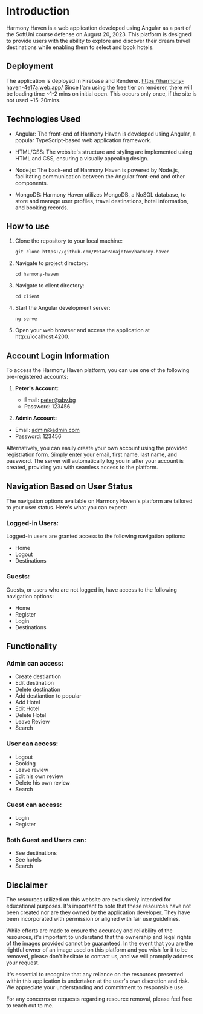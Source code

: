 # Introduction
Harmony Haven is a web application developed using Angular as a part of the SoftUni course defense on August 20, 2023. This platform is designed to provide users with the ability to explore and discover their dream travel destinations while enabling them to select and book hotels.

## Deployment
The application is deployed in Firebase and Renderer. https://harmony-haven-4e17a.web.app/
Since I'am using the free tier on renderer, there will be loading time ~1-2 mins on initial open. This occurs only once, if the site is not used ~15-20mins.

## Technologies Used
- Angular: The front-end of Harmony Haven is developed using Angular, a popular TypeScript-based web application framework.

- HTML/CSS: The website's structure and styling are implemented using HTML and CSS, ensuring a visually appealing design.

- Node.js: The back-end of Harmony Haven is powered by Node.js, facilitating communication between the Angular front-end and other components.

- MongoDB: Harmony Haven utilizes MongoDB, a NoSQL database, to store and manage user profiles, travel destinations, hotel information, and booking records.

## How to use
1. Clone the repository to your local machine:
   ```shell
   git clone https://github.com/PetarPanajotov/harmony-haven
2. Navigate to project directory:
    ```shell
    cd harmony-haven
3. Navigate to client directory:
    ```shell
    cd client
4. Start the Angular development server:
    ```shell
    ng serve
5. Open your web browser and access the application at http://localhost:4200.

## Account Login Information

To access the Harmony Haven platform, you can use one of the following pre-registered accounts:

1. **Peter's Account:**
   - Email: peter@abv.bg
   - Password: 123456

2.  **Admin Account:**
   - Email: admin@admin.com
   - Password: 123456

Alternatively, you can easily create your own account using the provided registration form. Simply enter your email, first name, last name, and password. The server will automatically log you in after your account is created, providing you with seamless access to the platform.

## Navigation Based on User Status

The navigation options available on Harmony Haven's platform are tailored to your user status. Here's what you can expect:

### Logged-in Users:

Logged-in users are granted access to the following navigation options:

- Home
- Logout
- Destinations

### Guests:

Guests, or users who are not logged in, have access to the following navigation options:

- Home
- Register
- Login
- Destinations

## Functionality

### Admin can access:
- Create destiantion
- Edit destination
- Delete destination
- Add destiantion to popular
- Add Hotel
- Edit Hotel
- Delete Hotel
- Leave Review
- Search

### User can access:
- Logout
- Booking
- Leave review
- Edit his own review
- Delete his own review
- Search

### Guest can access:
- Login
- Register

### Both Guest and Users can:
- See destinations
- See hotels
- Search

## Disclaimer 

The resources utilized on this website are exclusively intended for educational purposes. It's important to note that these resources have not been created nor are they owned by the application developer. They have been incorporated with permission or aligned with fair use guidelines.

While efforts are made to ensure the accuracy and reliability of the resources, it's important to understand that the ownership and legal rights of the images provided cannot be guaranteed. In the event that you are the rightful owner of an image used on this platform and you wish for it to be removed, please don't hesitate to contact us, and we will promptly address your request.

It's essential to recognize that any reliance on the resources presented within this application is undertaken at the user's own discretion and risk. We appreciate your understanding and commitment to responsible use.

For any concerns or requests regarding resource removal, please feel free to reach out to me.
